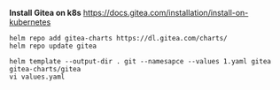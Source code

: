 **Install Gitea on k8s**
https://docs.gitea.com/installation/install-on-kubernetes

```
helm repo add gitea-charts https://dl.gitea.com/charts/
helm repo update gitea

helm template --output-dir . git --namesapce --values 1.yaml gitea gitea-charts/gitea
vi values.yaml
```
